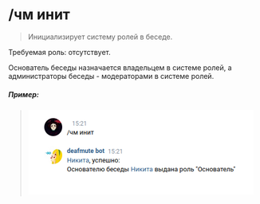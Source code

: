# /чм инит

>Инициализирует систему ролей в беседе.

Требуемая роль: отсутствует.

Основатель беседы назначается владельцем в системе ролей, а администраторы беседы - модераторами в системе ролей.

##### Пример:

><img src="assets/cm/init.png"></img>